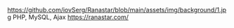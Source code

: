 https://github.com/iovSerg/Ranastar/blob/main/assets/img/background/1.jpg
PHP, MySQL, Ajax
https://ranastar.com/
